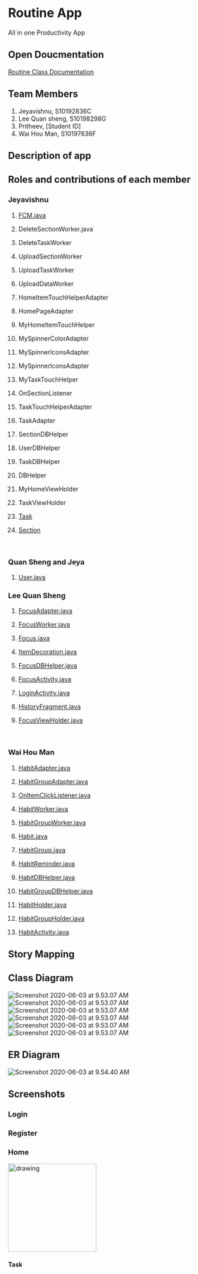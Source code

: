 # Routine App

All in one Productivity App



## Open Doucmentation

[Routine Class Documentation](https://appdevin.github.io/routine.documentation.github.io)



## Team Members

1. Jeyavishnu, S10192836C
2. Lee Quan sheng, S10198298G
3. Pritheev, [Student ID]
4. Wai Hou Man, S10197636F



## Description of app



## Roles and contributions of each member

### Jeyavishnu

1. [FCM.java](app/src/main/java/com/mad/p03/np2020/routine/background/FCMSection.java)

2. DeleteSectionWorker.java

3. DeleteTaskWorker

4. UploadSectionWorker

5. UploadTaskWorker

6. UploadDataWorker

7. HomeItemTouchHelperAdapter

8. HomePageAdapter

9. MyHomeItemTouchHelper

10. MySpinnerColorAdapter

11. MySpinnerIconsAdapter

12. MySpinnerIconsAdapter

13. MyTaskTouchHelper

14. OnSectionListener

15. TaskTouchHelperAdapter

16. TaskAdapter

18. SectionDBHelper

19. UserDBHelper

20. TaskDBHelper

21. DBHelper

22. MyHomeViewHolder

23. TaskViewHolder

24. [Task](app/src/main/java/com/mad/p03/np2020/routine/Class/Section.java)

24. [Section](app/src/main/java/com/mad/p03/np2020/routine/Class/Task.java)

   ​    

### Quan Sheng and Jeya

1. [User.java](app/src/main/java/com/mad/p03/np2020/routine/Class/User.java)

### Lee Quan Sheng

1. [FocusAdapter.java](app/src/main/java/com/mad/p03/np2020/routine/Adapter/FocusAdapter.java)

2. [FocusWorker.java](app/src/main/java/com/mad/p03/np2020/routine/background/FocusWorker.java)

3. [Focus.java](app/src/main/java/com/mad/p03/np2020/routine/Class/Focus.java)

4. [ItemDecoration.java](app/src/main/java/com/mad/p03/np2020/routine/Class/ItemDecoration.java)

5. [FocusDBHelper.java](app/src/main/java/com/mad/p03/np2020/routine/database/FocusDBHelper.java)

6. [FocusActivity.java](app/src/main/java/com/mad/p03/np2020/routine/FocusActivity.java)

7. [LoginActivity.java](app/src/main/java/com/mad/p03/np2020/routine/LoginActivity.java)

8. [HistoryFragment.java](app/src/main/java/com/mad/p03/np2020/routine/HistoryFragment.java)

9. [FocusViewHolder.java](app/src/main/java/com/mad/p03/np2020/routine/ViewHolder/FocusViewHolder.java)

   ​    

### Wai Hou Man

1. [HabitAdapter.java](app/src/main/java/com/mad/p03/np2020/routine/Adapter/HabitAdapter.java)

2. [HabitGroupAdapter.java](app/src/main/java/com/mad/p03/np2020/routine/Adapter/HabitGroupAdapter.java)

3. [OnItemClickListener.java](app/src/main/java/com/mad/p03/np2020/routine/Adapter/OnItemClickListener.java)

4. [HabitWorker.java](app/src/main/java/com/mad/p03/np2020/routine/background/HabitWorker.java)

5. [HabitGroupWorker.java](app/src/main/java/com/mad/p03/np2020/routine/background/HabitGroupWorker.java)

6. [Habit.java](app/src/main/java/com/mad/p03/np2020/routine/Class/Habit.java)

7. [HabitGroup.java](app/src/main/java/com/mad/p03/np2020/routine/Class/HabitGroup.java)

8. [HabitReminder.java](app/src/main/java/com/mad/p03/np2020/routine/Class/HabitReminder.java)

9. [HabitDBHelper.java](app/src/main/java/com/mad/p03/np2020/routine/database/HabitDBHelper.java)

10. [HabitGroupDBHelper.java](app/src/main/java/com/mad/p03/np2020/routine/database/HabitGroupDBHelper.java)

11. [HabitHolder.java](app/src/main/java/com/mad/p03/np2020/routine/ViewHolder/HabitHolder.java)

12. [HabitGroupHolder.java](app/src/main/java/com/mad/p03/np2020/routine/ViewHolder/HabitGroupHolder.java)

13. [HabitActivity.java](app/src/main/java/com/mad/p03/np2020/routine/HabitActivity.java)
   ​    

## Story Mapping 



## Class Diagram 

![Screenshot 2020-06-03 at 9.53.07 AM](Documentation/images/routine.svg)
![Screenshot 2020-06-03 at 9.53.07 AM](Documentation/images/database.svg)
![Screenshot 2020-06-03 at 9.53.07 AM](Documentation/images/background.svg)
![Screenshot 2020-06-03 at 9.53.07 AM](Documentation/images/ViewHolder.svg)
![Screenshot 2020-06-03 at 9.53.07 AM](Documentation/images/Adapter.svg)
![Screenshot 2020-06-03 at 9.53.07 AM](Documentation/images/Class.svg)


## ER Diagram

![Screenshot 2020-06-03 at 9.54.40 AM](Documentation/images/erDiagram.png)



## Screenshots



### Login 



### Register 



### Home



<img src="Documentation/images/home.png" alt="drawing" width="200"/>



#### Task

